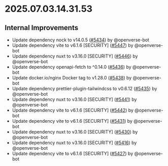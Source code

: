 # 2025.07.03.14.31.53

## Internal Improvements

- Update dependency nock to v14.0.5
  ([#5434](https://github.com/WordPress/openverse/pull/5434)) by @openverse-bot
- Update dependency vite to v6.1.6 [SECURITY]
  ([#5447](https://github.com/WordPress/openverse/pull/5447)) by @openverse-bot
- Update dependency nuxt to v3.16.0 [SECURITY]
  ([#5446](https://github.com/WordPress/openverse/pull/5446)) by @openverse-bot
- Update dependency openapi-fetch to ^0.14.0
  ([#5436](https://github.com/WordPress/openverse/pull/5436)) by @openverse-bot
- Update docker.io/nginx Docker tag to v1.28.0
  ([#5438](https://github.com/WordPress/openverse/pull/5438)) by @openverse-bot
- Update dependency prettier-plugin-tailwindcss to v0.6.12
  ([#5435](https://github.com/WordPress/openverse/pull/5435)) by @openverse-bot
- Update dependency nuxt to v3.16.0 [SECURITY]
  ([#5441](https://github.com/WordPress/openverse/pull/5441)) by @openverse-bot
- Update dependency vite to v6.1.6 [SECURITY]
  ([#5442](https://github.com/WordPress/openverse/pull/5442)) by @openverse-bot
- Update dependency vite to v6.1.6 [SECURITY]
  ([#5431](https://github.com/WordPress/openverse/pull/5431)) by @openverse-bot
- Update dependency nuxt to v3.16.0 [SECURITY]
  ([#5430](https://github.com/WordPress/openverse/pull/5430)) by @openverse-bot
- Update dependency nuxt to v3.16.0 [SECURITY]
  ([#5416](https://github.com/WordPress/openverse/pull/5416)) by @openverse-bot
- Update dependency vite to v6.1.6 [SECURITY]
  ([#5427](https://github.com/WordPress/openverse/pull/5427)) by @openverse-bot

